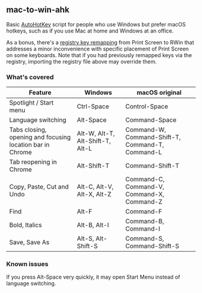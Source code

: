 ## mac-to-win-ahk
Basic [AutoHotKey](https://www.autohotkey.com/) script for people who use Windows but prefer macOS hotkeys, such as if you use Mac at home and Windows at an office.

As a bonus, there's a [registry key remapping](print-screen-to-rwin.reg) from Print Screen to RWin that addresses a minor inconvenience with specific placement of Print Screen on some keyboards. Note that if you had previously remapped keys via the registry, importing the registry file above may override them.

### What's covered
|Feature|Windows|macOS original|
|-|-|-|
|Spotlight / Start menu|Ctrl-Space|Control-Space|
|Language switching|Alt-Space|Command-Space|
|Tabs closing, opening and focusing location bar in Chrome|Alt-W, Alt-T, Alt-Shift-T, Alt-L|Command-W, Command-Shift-T, Command-T, Command-L|
|Tab reopening in Chrome|Alt-Shift-T|Command-Shift-T|
|Copy, Paste, Cut and Undo|Alt-C, Alt-V, Alt-X, Alt-Z|Command-C, Command-V, Command-X, Command-Z|
|Find|Alt-F|Command-F|
|Bold, Italics|Alt-B, Alt-I|Command-B, Command-I|
|Save, Save As|Alt-S, Alt-Shift-S|Command-S, Command-Shift-S|

### Known issues
If you press Alt-Space very quickly, it may open Start Menu instead of language switching.